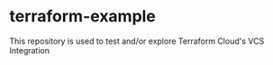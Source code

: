 # terraform-example
This repository is used to test and/or explore Terraform Cloud's VCS Integration
